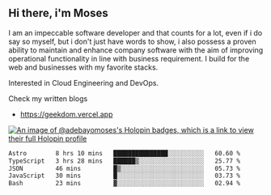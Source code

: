 ## Hi there, i'm Moses

I am an impeccable software developer and that counts for a lot, even if i do say so myself, but i don't just have words to show, i also possess a proven ability to maintain and enhance company software with the aim of improving operational functionality in line with business requirement. I build for the web and businesses with my favorite stacks.

Interested in Cloud Engineering and DevOps.

Check my written blogs
- https://geekdom.vercel.app

[![An image of @adebayomoses's Holopin badges, which is a link to view their full Holopin profile](https://holopin.me/adebayomoses)](https://holopin.io/@adebayomoses)

<!--START_SECTION:waka-->

```txt
Astro        8 hrs 10 mins   ███████████████░░░░░░░░░░   60.60 %
TypeScript   3 hrs 28 mins   ██████▒░░░░░░░░░░░░░░░░░░   25.77 %
JSON         46 mins         █▒░░░░░░░░░░░░░░░░░░░░░░░   05.73 %
JavaScript   30 mins         █░░░░░░░░░░░░░░░░░░░░░░░░   03.73 %
Bash         23 mins         ▓░░░░░░░░░░░░░░░░░░░░░░░░   02.94 %
```

<!--END_SECTION:waka-->
